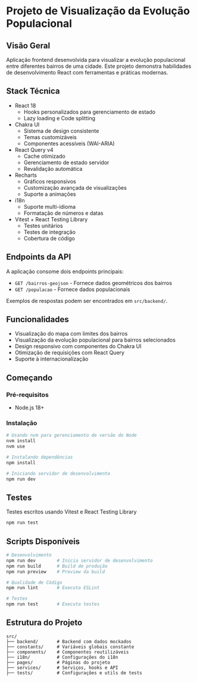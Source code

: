 # Projeto de Visualização da Evolução Populacional

## Visão Geral

Aplicação frontend desenvolvida para visualizar a evolução populacional entre diferentes bairros de uma cidade. Este projeto demonstra habilidades de desenvolvimento React com ferramentas e práticas modernas.

## Stack Técnica

- React 18
  - Hooks personalizados para gerenciamento de estado
  - Lazy loading e Code splitting
- Chakra UI
  - Sistema de design consistente
  - Temas customizáveis
  - Componentes acessíveis (WAI-ARIA)
- React Query v4
  - Cache otimizado
  - Gerenciamento de estado servidor
  - Revalidação automática
- Recharts
  - Gráficos responsivos
  - Customização avançada de visualizações
  - Suporte a animações
- i18n
  - Suporte multi-idioma
  - Formatação de números e datas
- Vitest + React Testing Library
  - Testes unitários
  - Testes de integração
  - Cobertura de código

## Endpoints da API

A aplicação consome dois endpoints principais:

- `GET /bairros-geojson` - Fornece dados geométricos dos bairros
- `GET /populacao` - Fornece dados populacionais

Exemplos de respostas podem ser encontrados em `src/backend/`.

## Funcionalidades

- Visualização do mapa com limites dos bairros
- Visualização da evolução populacional para bairros selecionados
- Design responsivo com componentes do Chakra UI
- Otimização de requisições com React Query
- Suporte à internacionalização

## Começando

### Pré-requisitos

- Node.js 18+

### Instalação

```bash
# Usando nvm para gerenciamento de versão do Node
nvm install
nvm use

# Instalando dependências
npm install

# Iniciando servidor de desenvolvimento
npm run dev
```

## Testes

Testes escritos usando Vitest e React Testing Library

```bash
npm run test
```

## Scripts Disponíveis

```bash
# Desenvolvimento
npm run dev        # Inicia servidor de desenvolvimento
npm run build      # Build de produção
npm run preview    # Preview da build

# Qualidade de Código
npm run lint       # Executa ESLint

# Testes
npm run test       # Executa testes
```

## Estrutura do Projeto

```
src/
├── backend/       # Backend com dados mockados
├── constants/     # Variáveis globais constante
├── components/    # Componentes reutilizáveis
├── i18n/          # Configurações do i18n
├── pages/         # Páginas do projeto
├── services/      # Serviços, hooks e API
├── tests/         # Configurações e utils de tests
```
